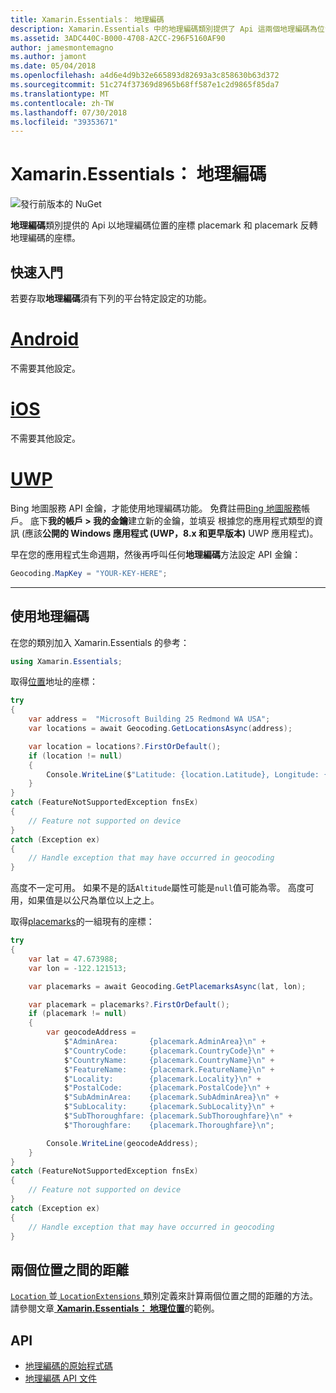 ```yaml
---
title: Xamarin.Essentials： 地理編碼
description: Xamarin.Essentials 中的地理編碼類別提供了 Api 這兩個地理編碼為位置的座標 placemark 和 placemark 反轉地理編碼的座標。
ms.assetid: 3ADC440C-B000-4708-A2CC-296F5160AF90
author: jamesmontemagno
ms.author: jamont
ms.date: 05/04/2018
ms.openlocfilehash: a4d6e4d9b32e665893d82693a3c858630b63d372
ms.sourcegitcommit: 51c274f37369d8965b68ff587e1c2d9865f85da7
ms.translationtype: MT
ms.contentlocale: zh-TW
ms.lasthandoff: 07/30/2018
ms.locfileid: "39353671"
---
```

# <a name="xamarinessentials-geocoding"></a>Xamarin.Essentials： 地理編碼

![發行前版本的 NuGet](~/media/shared/pre-release.png)

**地理編碼**類別提供的 Api 以地理編碼位置的座標 placemark 和 placemark 反轉地理編碼的座標。

## <a name="getting-started"></a>快速入門

若要存取**地理編碼**須有下列的平台特定設定的功能。

# <a name="androidtabandroid"></a>[Android](#tab/android)

不需要其他設定。

# <a name="iostabios"></a>[iOS](#tab/ios)

不需要其他設定。

# <a name="uwptabuwp"></a>[UWP](#tab/uwp)

Bing 地圖服務 API 金鑰，才能使用地理編碼功能。 免費註冊[Bing 地圖服務](https://www.bingmapsportal.com/)帳戶。 底下**我的帳戶 > 我的金鑰**建立新的金鑰，並填妥 根據您的應用程式類型的資訊 (應該**公開的 Windows 應用程式 (UWP，8.x 和更早版本)** UWP 應用程式)。

早在您的應用程式生命週期，然後再呼叫任何**地理編碼**方法設定 API 金鑰：

```csharp
Geocoding.MapKey = "YOUR-KEY-HERE";
```

-----

## <a name="using-geocoding"></a>使用地理編碼

在您的類別加入 Xamarin.Essentials 的參考：

```csharp
using Xamarin.Essentials;
```

取得[位置](xref:Xamarin.Essentials.Location)地址的座標：

```csharp
try
{
    var address =  "Microsoft Building 25 Redmond WA USA";
    var locations = await Geocoding.GetLocationsAsync(address);

    var location = locations?.FirstOrDefault();
    if (location != null)
    {
        Console.WriteLine($"Latitude: {location.Latitude}, Longitude: {location.Longitude}, Altitude: {location.Altitude}");
    }
}
catch (FeatureNotSupportedException fnsEx)
{
    // Feature not supported on device
}
catch (Exception ex)
{
    // Handle exception that may have occurred in geocoding
}
```

高度不一定可用。 如果不是的話`Altitude`屬性可能是`null`值可能為零。 高度可用，如果值是以公尺為單位以上之上。

取得[placemarks](xref:Xamarin.Essentials.Placemark)的一組現有的座標：

```csharp
try
{
    var lat = 47.673988;
    var lon = -122.121513;

    var placemarks = await Geocoding.GetPlacemarksAsync(lat, lon);

    var placemark = placemarks?.FirstOrDefault();
    if (placemark != null)
    {
        var geocodeAddress =
            $"AdminArea:       {placemark.AdminArea}\n" +
            $"CountryCode:     {placemark.CountryCode}\n" +
            $"CountryName:     {placemark.CountryName}\n" +
            $"FeatureName:     {placemark.FeatureName}\n" +
            $"Locality:        {placemark.Locality}\n" +
            $"PostalCode:      {placemark.PostalCode}\n" +
            $"SubAdminArea:    {placemark.SubAdminArea}\n" +
            $"SubLocality:     {placemark.SubLocality}\n" +
            $"SubThoroughfare: {placemark.SubThoroughfare}\n" +
            $"Thoroughfare:    {placemark.Thoroughfare}\n";

        Console.WriteLine(geocodeAddress);
    }
}
catch (FeatureNotSupportedException fnsEx)
{
    // Feature not supported on device
}
catch (Exception ex)
{
    // Handle exception that may have occurred in geocoding
}
```

## <a name="distance-between-two-locations"></a>兩個位置之間的距離

[ `Location` ](xref:Xamarin.Essentials.Location)並[ `LocationExtensions` ](xref:Xamarin.Essentials.LocationExtensions)類別定義來計算兩個位置之間的距離的方法。 請參閱文章[ **Xamarin.Essentials： 地理位置**](geolocation.md#calculate-distance)的範例。

## <a name="api"></a>API

- [地理編碼的原始程式碼](https://github.com/xamarin/Essentials/tree/master/Xamarin.Essentials/Geocoding)
- [地理編碼 API 文件](xref:Xamarin.Essentials.Geocoding)
